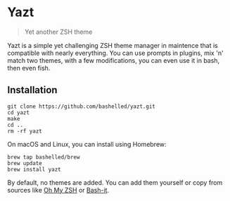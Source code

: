 # Yazt
> Yet another ZSH theme 

Yazt is a simple yet challenging ZSH theme manager in maintence that is compatible with nearly everything. You can use prompts in plugins, mix 'n' match two themes, with a few modifications, you can even use it in bash, then even fish.

## Installation
```
git clone https://github.com/bashelled/yazt.git
cd yazt
make
cd ..
rm -rf yazt
```

On macOS and Linux, you can install using Homebrew:
```
brew tap bashelled/brew
brew update
brew install yazt
```

By default, no themes are added. You can add them yourself or copy from sources like [Oh My ZSH](ohmyz.sh) or [Bash-it](https://github.com/Bash-it/bash-it).

